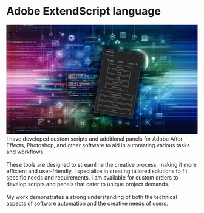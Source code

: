 # Adobe ExtendScript language

![](https://github.com/konradmakosa/AE_render_project_UI_panel/blob/main/AE.gif)
I have developed custom scripts and additional panels for Adobe After Effects, Photoshop, and other software to aid in automating various tasks and workflows.<br/>  
These tools are designed to streamline the creative process, making it more efficient and user-friendly. I specialize in creating tailored solutions to fit specific needs and requirements. I am available for custom orders to develop scripts and panels that cater to unique project demands.<br/>  
My work demonstrates a strong understanding of both the technical aspects of software automation and the creative needs of users.
